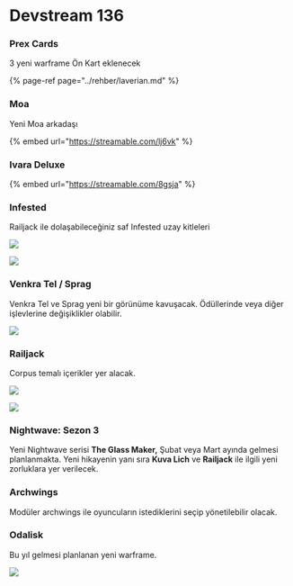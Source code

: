 # Devstream 136

### **Prex Cards** <a id="prex-cards"></a>

3 yeni warframe Ön Kart eklenecek

{% page-ref page="../rehber/laverian.md" %}

### **Moa** <a id="moa"></a>

Yeni Moa arkadaşı

{% embed url="https://streamable.com/lj6vk" %}

### **Ivara Deluxe** <a id="ivara-deluxe"></a>

{% embed url="https://streamable.com/8gsja" %}

### **Infested** <a id="infested"></a>

Railjack ile dolaşabileceğiniz saf Infested uzay kitleleri

![](https://n9e5v4d8.ssl.hwcdn.net/uploads/a547c8849bbcd895937c10e279c825c0.jpg)

![](https://n9e5v4d8.ssl.hwcdn.net/uploads/693f654f0beedffdf098a97259e7d38f.jpg)

### **Venkra Tel / Sprag** <a id="venkra-tel-sprag"></a>

Venkra Tel ve Sprag yeni bir görünüme kavuşacak. Ödüllerinde veya diğer işlevlerine değişiklikler olabilir.

![](https://n9e5v4d8.ssl.hwcdn.net/uploads/ab4052a47158367a61ff51ff03ab1052.jpg)

### Railjack <a id="railjack"></a>

Corpus temalı içerikler yer alacak.

![](https://n9e5v4d8.ssl.hwcdn.net/uploads/7ab9b302f134662cf979419109777ed9.jpg)

![](https://n9e5v4d8.ssl.hwcdn.net/uploads/4f665a170780eb86121c42256c48c092.jpg)

### Nightwave: Sezon 3 <a id="nightwave-sezon-3"></a>

Yeni Nightwave serisi **The Glass Maker,** Şubat veya Mart ayında gelmesi planlanmakta. Yeni hikayenin yanı sıra **Kuva Lich** ve **Railjack** ile ilgili yeni zorluklara yer verilecek.

### Archwings <a id="archwings"></a>

Modüler archwings ile oyuncuların istediklerini seçip yönetilebilir olacak.

### **Odalisk** <a id="odalisk"></a>

Bu yıl gelmesi planlanan yeni warframe.

![](https://n9e5v4d8.ssl.hwcdn.net/uploads/db7c7e20e0fafc23fb96a38b4f66f523.jpg)

